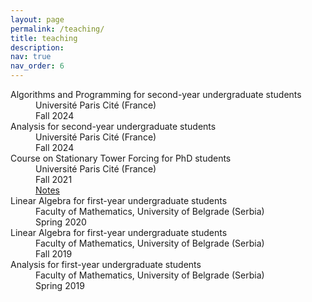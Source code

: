 ```yaml
---
layout: page
permalink: /teaching/
title: teaching
description:
nav: true
nav_order: 6
---
```


<dl>
  <dt>Algorithms and Programming for second-year undergraduate
students</dt>
  <dd>Université Paris Cité (France)<br>
  Fall 2024</dd>
  
  <dt>Analysis for second-year undergraduate students</dt>
  <dd>Université Paris Cité (France)<br>
  Fall 2024</dd>
  
  <dt>Course on Stationary Tower Forcing for PhD students</dt>
  <dd>Université Paris Cité (France)<br>
  Fall 2021<br>
  <a href="https://drive.google.com/file/d/1VRXK0_VvUgR9Q3f8Rn3evPg5AIePT4iK/view?usp=drive_link">Notes</a></dd>
  
  <dt>Linear Algebra for first-year undergraduate students</dt>
  <dd>Faculty of Mathematics, University of Belgrade (Serbia)<br>
  Spring 2020</dd>
  
  <dt>Linear Algebra for first-year undergraduate students</dt>
  <dd>Faculty of Mathematics, University of Belgrade (Serbia)<br>
  Fall 2019</dd>
  
  <dt>Analysis for first-year undergraduate students</dt>
  <dd>Faculty of Mathematics, University of Belgrade (Serbia)<br>
  Spring 2019</dd>
</dl>
